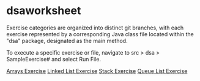 # dsaworksheet
Exercise categories are organized into distinct git branches, with each exercise represented by a corresponding Java class file located within the "dsa" package, designated as the main method. 

To execute a specific exercise or file, navigate to src > dsa > SampleExercise# and select Run File.


[Arrays Exercise](https://github.com/arnelimperial/dsaworksheet/tree/arrays)
[Linked List Exercise](https://github.com/arnelimperial/dsaworksheet/tree/linkedlist)
[Stack Exercise](https://github.com/arnelimperial/dsaworksheet/tree/stack)
[Queue List Exercise](https://github.com/arnelimperial/dsaworksheet/tree/stack)